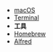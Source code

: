 * [macOS](/os/mac/)
* [Terminal](os/mac/mac-terminal.md)
* **工具**
* [Homebrew](os/mac/homebrew.md)
* [Alfred](os/mac/alfred.md)

